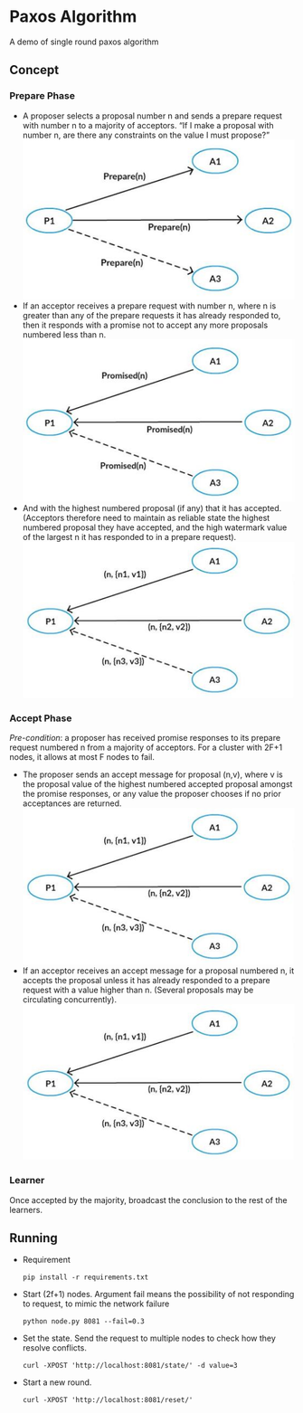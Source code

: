 # Paxos Algorithm
A demo of single round paxos algorithm
## Concept
### Prepare Phase
- A proposer selects a proposal number n and sends a prepare request with number n to a majority of acceptors. “If I make a proposal with number n, are there any constraints on the value I must propose?”
![Prepare-1](img/propose-1.jpg)
-  If an acceptor receives a prepare request with number n, where n is greater than any of the 
prepare requests it has already responded to, then it responds with a promise not to accept any 
more proposals numbered less than n.
![Prepare-2.A](img/propose-2.jpg)
- And with the highest numbered proposal (if any) that it has accepted. (Acceptors therefore need 
to maintain as reliable state the highest numbered proposal they have accepted, and the high watermark value of the largest n it has responded to in a prepare request).
![Prepare-2.B](img/propose-3.jpg)

### Accept Phase
*Pre-condition*: a proposer has received promise responses to its prepare request numbered n from 
a majority of acceptors. For a cluster with 2F+1 nodes, it allows at most F nodes to fail.

- The proposer sends an accept message for proposal (n,v), where v is the proposal value of the highest numbered accepted proposal amongst the promise responses, or any value the proposer chooses if no prior acceptances are returned.
![Accept-1](img/propose-3.jpg)
- If an acceptor receives an accept message for a proposal numbered n, it accepts the proposal 
unless it has already responded to a prepare request with a value higher than n. (Several proposals may be circulating concurrently).
![Accept-2](img/propose-3.jpg)

### Learner
Once accepted by the majority, broadcast the conclusion to the rest of the learners.

## Running
- Requirement
    ```
    pip install -r requirements.txt
    ```

- Start (2f+1) nodes. Argument fail means the possibility of not responding to request, to mimic 
the network failure
    ```
    python node.py 8081 --fail=0.3
    ```
    
- Set the state. Send the request to multiple nodes to check how they resolve conflicts.
    ```
    curl -XPOST 'http://localhost:8081/state/' -d value=3
    ```
    
    
- Start a new round. 
    ```
    curl -XPOST 'http://localhost:8081/reset/' 
    ```
